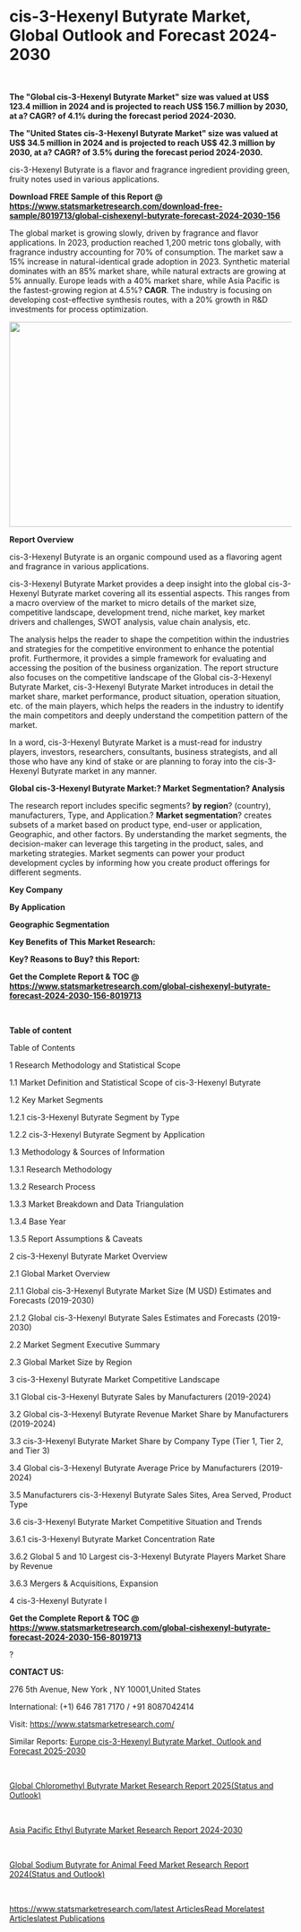 <h1>cis-3-Hexenyl Butyrate Market, Global Outlook and Forecast 2024-2030</h1><br/><p><strong>The "Global cis-3-Hexenyl Butyrate Market" size was valued at US$ 123.4 million in 2024 and is projected to reach US$ 156.7 million by 2030, at a? <strong>CAGR</strong>? of 4.1% during the forecast period 2024-2030.</strong></p>
 
 
 
 <p><strong>The "United States cis-3-Hexenyl Butyrate Market" size was valued at US$ 34.5 million in 2024 and is projected to reach US$ 42.3 million by 2030, at a? <strong>CAGR</strong>? of 3.5% during the forecast period 2024-2030.</strong></p>
 
 
 
 <p>cis-3-Hexenyl Butyrate is a flavor and fragrance ingredient providing green, fruity notes used in various applications.</p>
 
 
 
 <p><strong>Download FREE Sample of this Report @ <a href="https://www.statsmarketresearch.com/download-free-sample/8019713/global-cishexenyl-butyrate-forecast-2024-2030-156">https://www.statsmarketresearch.com/download-free-sample/8019713/global-cishexenyl-butyrate-forecast-2024-2030-156</a></strong></p>
 
 
 
 <p>The global market is growing slowly, driven by fragrance and flavor applications. In 2023, production reached 1,200 metric tons globally, with fragrance industry accounting for 70% of consumption. The market saw a 15% increase in natural-identical grade adoption in 2023. Synthetic material dominates with an 85% market share, while natural extracts are growing at 5% annually. Europe leads with a 40% market share, while Asia Pacific is the fastest-growing region at 4.5%? <strong><strong>CAGR</strong></strong>. The industry is focusing on developing cost-effective synthesis routes, with a 20% growth in R&D investments for process optimization.</p>
 
 
 
 <p><img alt="" src="https://www.24marketreports.com/assets/report-images/cis3HexenylButyrateMarket.png" style="height:366px; width:731px" /></p>
 
 
 
 <p><strong>Report Overview</strong></p>
 
 
 
 <p>cis-3-Hexenyl Butyrate is an organic compound used as a flavoring agent and fragrance in various applications.</p>
 
 
 
 <p>cis-3-Hexenyl Butyrate Market provides a deep insight into the global cis-3-Hexenyl Butyrate market covering all its essential aspects. This ranges from a macro overview of the market to micro details of the market size, competitive landscape, development trend, niche market, key market drivers and challenges, SWOT analysis, value chain analysis, etc.</p>
 
 
 
 <p>The analysis helps the reader to shape the competition within the industries and strategies for the competitive environment to enhance the potential profit. Furthermore, it provides a simple framework for evaluating and accessing the position of the business organization. The report structure also focuses on the competitive landscape of the Global cis-3-Hexenyl Butyrate Market, cis-3-Hexenyl Butyrate Market introduces in detail the market share, market performance, product situation, operation situation, etc. of the main players, which helps the readers in the industry to identify the main competitors and deeply understand the competition pattern of the market.</p>
 
 
 
 <p>In a word, cis-3-Hexenyl Butyrate Market is a must-read for industry players, investors, researchers, consultants, business strategists, and all those who have any kind of stake or are planning to foray into the cis-3-Hexenyl Butyrate market in any manner.</p>
 
 
 
 <p><strong>Global cis-3-Hexenyl Butyrate Market:? Market Segmentation? Analysis</strong></p>
 
 
 
 <p>The research report includes specific segments? <strong>by region</strong>? (country), manufacturers, Type, and Application.? <strong>Market segmentation</strong>? creates subsets of a market based on product type, end-user or application, Geographic, and other factors. By understanding the market segments, the decision-maker can leverage this targeting in the product, sales, and marketing strategies. Market segments can power your product development cycles by informing how you create product offerings for different segments.</p>
 
 
 
 <p><strong>Key Company</strong></p>
 
 
 
 <p><strong><strong>By Application</strong></strong></p>
 
 
 
 <p><strong>Geographic Segmentation</strong></p>
 
 
 
 <p><strong>Key Benefits of This Market Research:</strong></p>
 
 
 
 <p><strong>Key? <strong>Reasons to Buy</strong>? this Report:</strong></p>
 
 
 
 <div><b>Get the Complete Report & TOC @ <a href="https://www.statsmarketresearch.com/global-cishexenyl-butyrate-forecast-2024-2030-156-8019713">https://www.statsmarketresearch.com/global-cishexenyl-butyrate-forecast-2024-2030-156-8019713</a></b></div>
 
 
 
 <p><br />
 
 <b>Table of content</b></p>
 
 
 
 <p>Table of Contents<br />
 
 1 Research Methodology and Statistical Scope<br />
 
 1.1 Market Definition and Statistical Scope of cis-3-Hexenyl Butyrate<br />
 
 1.2 Key Market Segments<br />
 
 1.2.1 cis-3-Hexenyl Butyrate Segment by Type<br />
 
 1.2.2 cis-3-Hexenyl Butyrate Segment by Application<br />
 
 1.3 Methodology & Sources of Information<br />
 
 1.3.1 Research Methodology<br />
 
 1.3.2 Research Process<br />
 
 1.3.3 Market Breakdown and Data Triangulation<br />
 
 1.3.4 Base Year<br />
 
 1.3.5 Report Assumptions & Caveats<br />
 
 2 cis-3-Hexenyl Butyrate Market Overview<br />
 
 2.1 Global Market Overview<br />
 
 2.1.1 Global cis-3-Hexenyl Butyrate Market Size (M USD) Estimates and Forecasts (2019-2030)<br />
 
 2.1.2 Global cis-3-Hexenyl Butyrate Sales Estimates and Forecasts (2019-2030)<br />
 
 2.2 Market Segment Executive Summary<br />
 
 2.3 Global Market Size by Region<br />
 
 3 cis-3-Hexenyl Butyrate Market Competitive Landscape<br />
 
 3.1 Global cis-3-Hexenyl Butyrate Sales by Manufacturers (2019-2024)<br />
 
 3.2 Global cis-3-Hexenyl Butyrate Revenue Market Share by Manufacturers (2019-2024)<br />
 
 3.3 cis-3-Hexenyl Butyrate Market Share by Company Type (Tier 1, Tier 2, and Tier 3)<br />
 
 3.4 Global cis-3-Hexenyl Butyrate Average Price by Manufacturers (2019-2024)<br />
 
 3.5 Manufacturers cis-3-Hexenyl Butyrate Sales Sites, Area Served, Product Type<br />
 
 3.6 cis-3-Hexenyl Butyrate Market Competitive Situation and Trends<br />
 
 3.6.1 cis-3-Hexenyl Butyrate Market Concentration Rate<br />
 
 3.6.2 Global 5 and 10 Largest cis-3-Hexenyl Butyrate Players Market Share by Revenue<br />
 
 3.6.3 Mergers & Acquisitions, Expansion<br />
 
 4 cis-3-Hexenyl Butyrate I</p>
 
 
 
 <div><b>Get the Complete Report & TOC @ <a href="https://www.statsmarketresearch.com/global-cishexenyl-butyrate-forecast-2024-2030-156-8019713">https://www.statsmarketresearch.com/global-cishexenyl-butyrate-forecast-2024-2030-156-8019713</a></b></div>
 
 
 
 <p>? </p>
 
 
 
 <p><b>CONTACT US:</b><br />
 
 276 5th Avenue, New York , NY 10001,United States<br />
 
 International: (+1) 646 781 7170 / +91 8087042414<br />
 
 Visit: <a href="https://www.statsmarketresearch.com/">https://www.statsmarketresearch.com/</a><br />
 
 Similar Reports: <a href="https://www.statsmarketresearch.com/global-cishexenyl-butyrate-forecast-2024-2030-156-8019713">Europe cis-3-Hexenyl Butyrate Market, Outlook and Forecast 2025-2030</a><br />
 
 <br />
 
 <a href="https://www.statsmarketresearch.com/global-cishexenyl-butyrate-forecast-2024-2030-156-8019713">Global Chloromethyl Butyrate Market Research Report 2025(Status and Outlook)</a><br />
 
 <br />
 
 <a href="https://www.statsmarketresearch.com/global-cishexenyl-butyrate-forecast-2024-2030-156-8019713">Asia Pacific Ethyl Butyrate Market Research Report 2024-2030</a><br />
 
 <br />
 
 <a href="https://www.statsmarketresearch.com/global-cishexenyl-butyrate-forecast-2024-2030-156-8019713">Global Sodium Butyrate for Animal Feed Market Research Report 2024(Status and Outlook)</a><br />
 
 <br />
 
 <a href="https://gyeongbokgung.com">https://www.statsmarketresearch.com/</a><a href="https://hallyeomaritime.com">latest Articles</a><a href="https://jingwansa.com">Read More</a><a href="https://nguoiviet.jp/">latest Articles</a><a href="https://www.intelmarketresearch.com/">latest Publications</a></p>